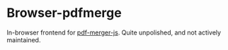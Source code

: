# Browser-pdfmerge
In-browser frontend for [pdf-merger-js](https://www.npmjs.com/package/pdf-merger-js). Quite unpolished, and not actively maintained.